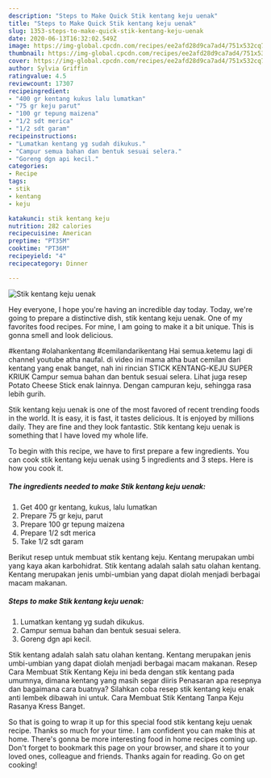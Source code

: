 ```yaml
---
description: "Steps to Make Quick Stik kentang keju uenak"
title: "Steps to Make Quick Stik kentang keju uenak"
slug: 1353-steps-to-make-quick-stik-kentang-keju-uenak
date: 2020-06-13T16:32:02.549Z
image: https://img-global.cpcdn.com/recipes/ee2afd28d9ca7ad4/751x532cq70/stik-kentang-keju-uenak-foto-resep-utama.jpg
thumbnail: https://img-global.cpcdn.com/recipes/ee2afd28d9ca7ad4/751x532cq70/stik-kentang-keju-uenak-foto-resep-utama.jpg
cover: https://img-global.cpcdn.com/recipes/ee2afd28d9ca7ad4/751x532cq70/stik-kentang-keju-uenak-foto-resep-utama.jpg
author: Sylvia Griffin
ratingvalue: 4.5
reviewcount: 17307
recipeingredient:
- "400 gr kentang kukus lalu lumatkan"
- "75 gr keju parut"
- "100 gr tepung maizena"
- "1/2 sdt merica"
- "1/2 sdt garam"
recipeinstructions:
- "Lumatkan kentang yg sudah dikukus."
- "Campur semua bahan dan bentuk sesuai selera."
- "Goreng dgn api kecil."
categories:
- Recipe
tags:
- stik
- kentang
- keju

katakunci: stik kentang keju 
nutrition: 282 calories
recipecuisine: American
preptime: "PT35M"
cooktime: "PT36M"
recipeyield: "4"
recipecategory: Dinner

---
```



![Stik kentang keju uenak](https://img-global.cpcdn.com/recipes/ee2afd28d9ca7ad4/751x532cq70/stik-kentang-keju-uenak-foto-resep-utama.jpg)

Hey everyone, I hope you're having an incredible day today. Today, we're going to prepare a distinctive dish, stik kentang keju uenak. One of my favorites food recipes. For mine, I am going to make it a bit unique. This is gonna smell and look delicious.

#kentang #olahankentang #cemilandarikentang Hai semua.ketemu lagi di channel youtube atha naufal. di video ini mama atha buat cemilan dari kentang yang enak banget, nah ini rincian STICK KENTANG-KEJU SUPER KRIUK Campur semua bahan dan bentuk sesuai selera. Lihat juga resep Potato Cheese Stick enak lainnya. Dengan campuran keju, sehingga rasa lebih gurih.

Stik kentang keju uenak is one of the most favored of recent trending foods in the world. It is easy, it is fast, it tastes delicious. It is enjoyed by millions daily. They are fine and they look fantastic. Stik kentang keju uenak is something that I have loved my whole life.


To begin with this recipe, we have to first prepare a few ingredients. You can cook stik kentang keju uenak using 5 ingredients and 3 steps. Here is how you cook it.

<!--inarticleads1-->

##### The ingredients needed to make Stik kentang keju uenak:

1. Get 400 gr kentang, kukus, lalu lumatkan
1. Prepare 75 gr keju, parut
1. Prepare 100 gr tepung maizena
1. Prepare 1/2 sdt merica
1. Take 1/2 sdt garam


Berikut resep untuk membuat stik kentang keju. Kentang merupakan umbi yang kaya akan karbohidrat. Stik kentang adalah salah satu olahan kentang. Kentang merupakan jenis umbi-umbian yang dapat diolah menjadi berbagai macam makanan. 

<!--inarticleads2-->

##### Steps to make Stik kentang keju uenak:

1. Lumatkan kentang yg sudah dikukus.
1. Campur semua bahan dan bentuk sesuai selera.
1. Goreng dgn api kecil.


Stik kentang adalah salah satu olahan kentang. Kentang merupakan jenis umbi-umbian yang dapat diolah menjadi berbagai macam makanan. Resep Cara Membuat Stik Kentang Keju ini beda dengan stik kentang pada umumnya, dimana kentang yang masih segar diiris Penasaran apa resepnya dan bagaimana cara buatnya? Silahkan coba resep stik kentang keju enak anti lembek dibawah ini untuk. Cara Membuat Stik Kentang Tanpa Keju Rasanya Kress Banget. 

So that is going to wrap it up for this special food stik kentang keju uenak recipe. Thanks so much for your time. I am confident you can make this at home. There's gonna be more interesting food in home recipes coming up. Don't forget to bookmark this page on your browser, and share it to your loved ones, colleague and friends. Thanks again for reading. Go on get cooking!
